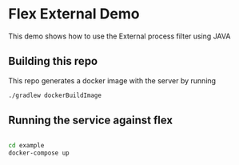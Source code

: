 # Flex External Demo
This demo shows how to use the External process filter using JAVA





## Building this repo

This repo generates a docker image with the server by running

```bash
./gradlew dockerBuildImage
```

## Running the service against flex

```bash

cd example
docker-compose up
```